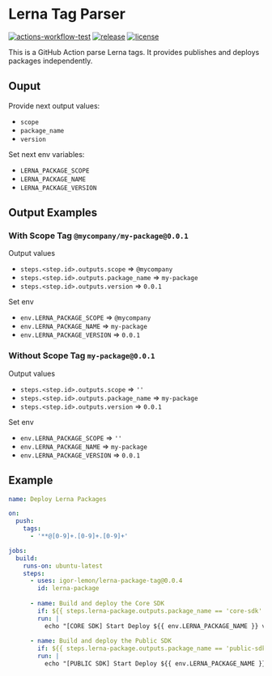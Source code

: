 # Lerna Tag Parser

[![actions-workflow-test][actions-workflow-test-badge]][actions-workflow-test]
[![release][release-badge]][release]
[![license][license-badge]][license]

This is a GitHub Action parse Lerna tags.
It provides publishes and deploys packages independently.

## Ouput
Provide next output values:
- `scope`
- `package_name`
- `version`

Set next env variables:
- `LERNA_PACKAGE_SCOPE`
- `LERNA_PACKAGE_NAME`
- `LERNA_PACKAGE_VERSION`

## Output Examples

### With Scope Tag `@mycompany/my-package@0.0.1`
Output values
- `steps.<step.id>.outputs.scope` => `@mycompany`
- `steps.<step.id>.outputs.package_name` => `my-package`
- `steps.<step.id>.outputs.version` => `0.0.1`

Set env
- `env.LERNA_PACKAGE_SCOPE` => `@mycompany`
- `env.LERNA_PACKAGE_NAME` => `my-package`
- `env.LERNA_PACKAGE_VERSION` => `0.0.1`



### Without Scope Tag `my-package@0.0.1`
Output values
- `steps.<step.id>.outputs.scope` => `''`
- `steps.<step.id>.outputs.package_name` => `my-package`
- `steps.<step.id>.outputs.version` => `0.0.1`

Set env
- `env.LERNA_PACKAGE_SCOPE` => `''`
- `env.LERNA_PACKAGE_NAME` => `my-package`
- `env.LERNA_PACKAGE_VERSION` => `0.0.1`


## Example

```yaml
name: Deploy Lerna Packages

on:
  push:
    tags:
      - '**@[0-9]+.[0-9]+.[0-9]+'

jobs:
  build:
    runs-on: ubuntu-latest
    steps:
      - uses: igor-lemon/lerna-package-tag@0.0.4
        id: lerna-package
        
      - name: Build and deploy the Core SDK
        if: ${{ steps.lerna-package.outputs.package_name == 'core-sdk' }}
        run: |
          echo "[CORE SDK] Start Deploy ${{ env.LERNA_PACKAGE_NAME }} v${{ env.LERNA_PACKAGE_VERSION }}, with ${{ env.LERNA_PACKAGE_SCOPE }} scope"
            
      - name: Build and deploy the Public SDK
        if: ${{ steps.lerna-package.outputs.package_name == 'public-sdk' }}
        run: |
          echo "[PUBLIC SDK] Start Deploy ${{ env.LERNA_PACKAGE_NAME }} v${{ env.LERNA_PACKAGE_VERSION }}, with ${{ env.LERNA_PACKAGE_SCOPE }} scope"
```

<!-- badge links -->
[actions-workflow-test]: https://github.com/igor-lemon/lerna-package-tag/actions?query=workflow%3ATests
[actions-workflow-test-badge]: https://img.shields.io/github/workflow/status/igor-lemon/lerna-package-tag/Tests?label=Tests&style=for-the-badge&logo=github

[release]: https://github.com/igor-lemon/lerna-package-tag/releases
[release-badge]: https://img.shields.io/github/v/release/igor-lemon/lerna-package-tag?style=for-the-badge&logo=github

[license]: LICENSE
[license-badge]: https://img.shields.io/github/license/igor-lemon/lerna-package-tag?style=for-the-badge
